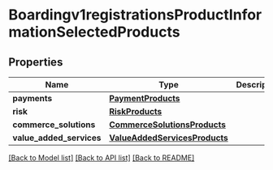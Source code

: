 # Boardingv1registrationsProductInformationSelectedProducts

## Properties
Name | Type | Description | Notes
------------ | ------------- | ------------- | -------------
**payments** | [**PaymentProducts**](PaymentProducts.md) |  | [optional] 
**risk** | [**RiskProducts**](RiskProducts.md) |  | [optional] 
**commerce_solutions** | [**CommerceSolutionsProducts**](CommerceSolutionsProducts.md) |  | [optional] 
**value_added_services** | [**ValueAddedServicesProducts**](ValueAddedServicesProducts.md) |  | [optional] 

[[Back to Model list]](../README.md#documentation-for-models) [[Back to API list]](../README.md#documentation-for-api-endpoints) [[Back to README]](../README.md)


